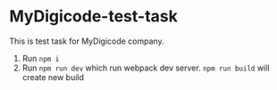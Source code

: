 # MyDigicode-test-task
This is test task for MyDigicode company.

1. Run `npm i`
2. Run `npm run dev` which run webpack dev server. 
`npm run build` will create new build

